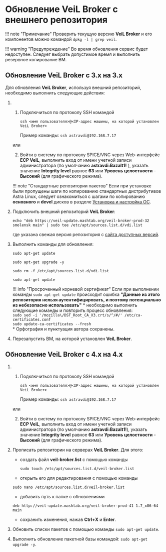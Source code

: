 # Обновление VeiL Broker с внешнего репозитория

!!! note "Примечание"
    Проверить текущую версию **VeiL Broker** и его компонентов можно командой `dpkg -l | grep veil`.

!!! warning "Предупреждение"
    Во время обновления сервис будет недоступен. Следует выбрать допустимое время и выполнить резервное копирование ВМ.

## Обновление VeiL Broker с 3.x на 3.x

Для обновления **VeiL Broker**, используя внешний репозиторий, необходимо выполнить следующие действия:

1. 1) Подключиться по протоколу SSH командой 

      `ssh <имя пользователя>@<IP-адрес машины, на которой установлен VeiL Broker>`
    
      Пример команды: `ssh astravdi@192.168.7.17`

    или 

    2) Войти в систему по протоколу SPICE/VNC через Web-интерфейс **ECP VeiL**, выполнить вход от имени учетной записи администратора 
       (по умолчанию **astravdi:Bazalt1!** ), указать значение **Integrity level** равное **63** или 
       **Уровень целостности** - **Высокий** (для графического режима).
   
    !!! note "Стандартные репозитории пакетов"
        Если при установке были пропущены шаги по копированию стандартных дистрибутивов Astra Linux, 
        следует ознакомиться с шагами по копированию **основного** и **devel** дисков 
        в разделе [Установка и настройка ОС](../../engineer_guide/install/prepare/install_os.md).

1. Подключить внешний репозиторий **VeiL Broker**:

    ```
    echo "deb https://veil-update.mashtab.org/veil-broker-prod-32 smolensk main" | sudo tee /etc/apt/sources.list.d/vdi.list
    ```
    где указана свежая версия репозитория с [сайта доступных версий](https://veil-update.mashtab.org/).
 
1. Выполнить команды для обновления:

    `sudo apt-get update`
     
    `sudo apt-get upgrade -y`
     
    `sudo rm -f /etc/apt/sources.list.d/vdi.list`
     
    `sudo apt-get update`
     
    !!! info "Просроченный корневой сертификат"
         Если при выполнении команды `sudo apt-get update` происходит ошибка 
         **"Данные из этого репозитория нельзя аутентифицировать, и поэтому потенциально 
         из небезопасно использовать"** \* необходимо выполнить следующие команды и повторить 
         процесс обновления:  
         `sudo sed -i '/mozilla\/DST_Root_CA_X3.crt/s/^/#/' /etc/ca-certificates.conf`  
         `sudo update-ca-certificates --fresh`  
         \* Орфография и пунктуация автора сохранены.

1. Перезапустить ВМ, на которой установлен **VeiL Broker**.  

## Обновление VeiL Broker с 4.х на 4.х

1. 1) Подключиться по протоколу SSH командой 

      `ssh <имя пользователя>@<IP-адрес машины, на которой установлен VeiL Broker>`
    
      Пример команды: `ssh astravdi@192.168.7.17`

    или 

    2) Войти в систему по протоколу SPICE/VNC через Web-интерфейс **ECP VeiL**, выполнить вход от имени учетной записи администратора 
       (по умолчанию **astravdi:Bazalt1!**), указать значение **Integrity level** равное **63** или 
       **Уровень целостности** - **Высокий** (для графического режима).
   
1. Прописать репозитории на серверах **VeiL Broker**. Для этого:

     - создать файл **veil-broker.list** с помощью команды
   
       `sudo touch /etc/apt/sources.list.d/veil-broker.list`
   
     - открыть его для редактирования с помощью команды
    
      `sudo nano /etc/apt/sources.list.d/veil-broker.list`

     - добавить путь к папке с обновлениями
    
      `deb http://veil-update.mashtab.org/veil-broker-prod-41 1.7_x86-64 main`

     - сохранить изменения, нажав **Ctrl+Х** и **Enter**.
 
1. Обновить списки пакетов с помощью команды
   `sudo apt-get update`.

1. Выполнить обновление пакетной базы командой: `sudo apt-get upgrade -y`.
